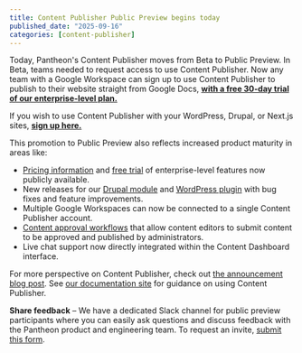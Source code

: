 ```yaml
---
title: Content Publisher Public Preview begins today
published_date: "2025-09-16"
categories: [content-publisher]
---
```


Today, Pantheon's Content Publisher moves from Beta to Public Preview. In Beta, teams needed to request access to use Content Publisher. Now any team with a Google Workspace can sign up to use Content Publisher to publish to their website straight from Google Docs, [**with a free 30-day trial of our enterprise-level plan.**](https://pantheon.io/content-publisher-free-trial)

If you wish to use Content Publisher with your WordPress, Drupal, or Next.js sites, **[sign up here.](https://pantheon.io/content-publisher-free-trial)**

This promotion to Public Preview also reflects increased product maturity in areas like:

* [Pricing information](https://pantheon.io/content-publisher-free-trial#pricing) and [free trial](https://pantheon.io/content-publisher-free-trial) of enterprise-level features now publicly available.
* New releases for our [Drupal module](https://www.drupal.org/project/pantheon_content_publisher) and [WordPress plugin](https://github.com/pantheon-systems/pantheon-content-publisher-wordpress) with bug fixes and feature improvements.
* Multiple Google Workspaces can now be connected to a single Content Publisher account.
* [Content approval workflows](https://docs.content.pantheon.io/approval-workflow) that allow content editors to submit content to be approved and published by administrators.
* Live chat support now directly integrated within the Content Dashboard interface.

For more perspective on Content Publisher, check out [the announcement blog post](https://pantheon.io/blog/content-publisher-public-preview). See [our documentation site](https://docs.content.pantheon.io/) for guidance on using Content Publisher.

**Share feedback** – We have a dedicated Slack channel for public preview participants where you can easily ask questions and discuss feedback with the Pantheon product and engineering team. To request an invite, [submit this form](https://forms.gle/Vr7HL259YLWKv6Q77).
